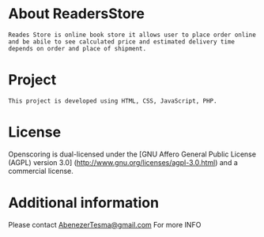 
#  About ReadersStore #

	Reades Store is online book store it allows user to place order online 
	and be abile to see calculated price and estimated delivery time depends on order and place of shipment.


# Project # 

 	This project is developed using HTML, CSS, JavaScript, PHP. 

# License #

Openscoring is dual-licensed under the [GNU Affero General Public License (AGPL) version 3.0] (http://www.gnu.org/licenses/agpl-3.0.html) and a commercial license.

# Additional information #

Please contact AbenezerTesma@gmail.com For more INFO
